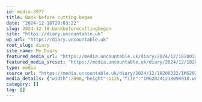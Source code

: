 ```yaml
---
id: media-3977
title: Bank before cutting began
date: "2024-12-18T20:03:22"
slug: 2024-12-18-bankbeforecuttingbegan
site: "https://diary.uncountable.uk"
wp_url: "https://diary.uncountable.uk"
root_slug: diary
site_name: My Diary
featured_media_url: "https://media.uncountable.uk/diary/2024/12/18200322/IMG20241218094910.webp"
featured_media_srcset: "https://media.uncountable.uk/diary/2024/12/18200322/IMG20241218094910-300x169.webp 300w, https://media.uncountable.uk/diary/2024/12/18200322/IMG20241218094910-1024x576.webp 1024w, https://media.uncountable.uk/diary/2024/12/18200322/IMG20241218094910-150x150.webp 150w, https://media.uncountable.uk/diary/2024/12/18200322/IMG20241218094910-640x360.webp 640w, https://media.uncountable.uk/diary/2024/12/18200322/IMG20241218094910.webp 2000w"
type: media
source_url: "https://media.uncountable.uk/diary/2024/12/18200322/IMG20241218094910.webp"
media_details: {"width":2000,"height":1125,"file":"IMG20241218094910.webp","filesize":188708,"sizes":{"medium":{"file":"IMG20241218094910-300x169.webp","width":300,"height":169,"filesize":18862,"mime_type":"image/webp","source_url":"https://media.uncountable.uk/diary/2024/12/18200322/IMG20241218094910-300x169.webp"},"large":{"file":"IMG20241218094910-1024x576.webp","width":1024,"height":576,"filesize":211454,"mime_type":"image/webp","source_url":"https://media.uncountable.uk/diary/2024/12/18200322/IMG20241218094910-1024x576.webp"},"thumbnail":{"file":"IMG20241218094910-150x150.webp","width":150,"height":150,"filesize":8890,"mime_type":"image/webp","source_url":"https://media.uncountable.uk/diary/2024/12/18200322/IMG20241218094910-150x150.webp"},"mobwidth":{"file":"IMG20241218094910-640x360.webp","width":640,"height":360,"filesize":85442,"mime_type":"image/webp","source_url":"https://media.uncountable.uk/diary/2024/12/18200322/IMG20241218094910-640x360.webp"},"full":{"file":"IMG20241218094910.webp","width":2000,"height":1125,"mime_type":"image/webp","source_url":"https://media.uncountable.uk/diary/2024/12/18200322/IMG20241218094910.webp"}},"image_meta":{"aperture":"0","credit":"","camera":"","caption":"","created_timestamp":"0","copyright":"","focal_length":"0","iso":"0","shutter_speed":"0","title":"","orientation":"0","keywords":[]}}
category: []
tag: []
---
```


